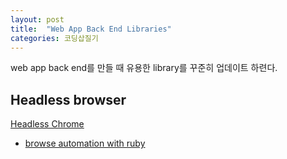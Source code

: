 ```yaml
---
layout: post
title:  "Web App Back End Libraries"
categories: 코딩삽질기
---
```


web app back end를 만들 때 유용한 library를 꾸준히 업데이트 하련다.

Headless browser
--------------------

[Headless Chrome](https://developers.google.com/web/updates/2017/04/headless-chrome)

* [browse automation with ruby](https://jbodah.github.io/blog/2014/11/12/browser-automation-with-ruby/)

